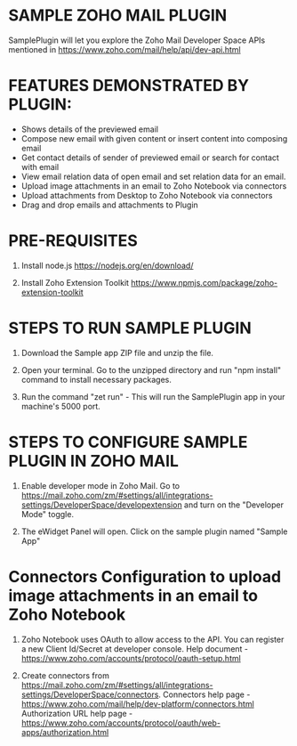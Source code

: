 # SAMPLE ZOHO MAIL PLUGIN

SamplePlugin will let you explore the Zoho Mail Developer Space APIs mentioned in https://www.zoho.com/mail/help/api/dev-api.html


# FEATURES DEMONSTRATED BY PLUGIN:

- Shows details of the previewed email
- Compose new email with given content or insert content into composing email
- Get contact details of sender of previewed email or search for contact with email
- View email relation data of open email and set relation data for an email. 
- Upload image attachments in an email to Zoho Notebook via connectors
- Upload attachments from Desktop to Zoho Notebook via connectors
- Drag and drop emails and attachments to Plugin


# PRE-REQUISITES

1) Install node.js
    https://nodejs.org/en/download/

2) Install Zoho Extension Toolkit
   https://www.npmjs.com/package/zoho-extension-toolkit


# STEPS TO RUN SAMPLE PLUGIN

1) Download the Sample app ZIP file and unzip the file.

2) Open your terminal. Go to the unzipped directory and run "npm install" command to install necessary packages.

3) Run the command "zet run" - This will run the SamplePlugin app in your machine's 5000 port.


# STEPS TO CONFIGURE SAMPLE PLUGIN IN ZOHO MAIL

1) Enable developer mode in Zoho Mail. Go to https://mail.zoho.com/zm/#settings/all/integrations-settings/DeveloperSpace/developextension and turn on the "Developer Mode" toggle.

2) The eWidget Panel will open. Click on the sample plugin named "Sample App"


# Connectors Configuration to upload image attachments in an email to Zoho Notebook

1) Zoho Notebook uses OAuth to allow access to the API. You can register a new Client Id/Secret at developer console.
   Help document - https://www.zoho.com/accounts/protocol/oauth-setup.html

2) Create connectors from https://mail.zoho.com/zm/#settings/all/integrations-settings/DeveloperSpace/connectors.
   Connectors help page - https://www.zoho.com/mail/help/dev-platform/connectors.html
   Authorization URL help page - https://www.zoho.com/accounts/protocol/oauth/web-apps/authorization.html
